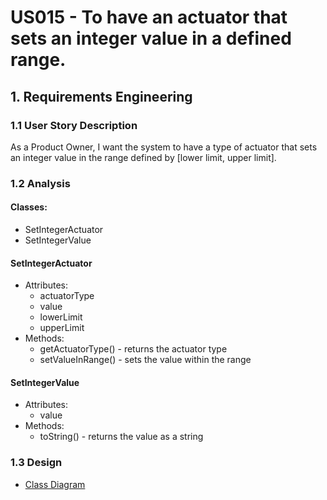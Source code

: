 # US015 - To have an actuator that sets an integer value in a defined range.

## 1. Requirements Engineering

### 1.1 User Story Description

As a Product Owner, I want the system to have a type of actuator 
that sets an integer value in the range defined by [lower limit, upper limit].


### 1.2 Analysis
#### Classes:
- SetIntegerActuator
- SetIntegerValue

#### SetIntegerActuator
- Attributes:
  - actuatorType
  - value
  - lowerLimit
  - upperLimit
- Methods:
  - getActuatorType() - returns the actuator type
  - setValueInRange() - sets the value within the range

#### SetIntegerValue
- Attributes:
  - value
- Methods:
  - toString() - returns the value as a string

### 1.3 Design
- [Class Diagram](../../../../userStories/us15/us15_CD_v1.svg.svg)

